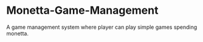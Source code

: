 # Monetta-Game-Management
A game management system where player can play simple games spending monetta.

